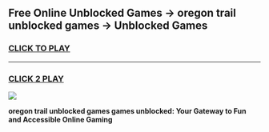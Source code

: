 
## Free Online Unblocked Games → oregon trail unblocked games → Unblocked Games
<h3>
<a href="https://premium.freeplayer.one?title=oregon_trail_unblocked_games&ref=21F">CLICK TO PLAY</a></h3>
<hr>

<h3>
<a href="https://premium.freeplayer.one?title=oregon_trail_unblocked_games&ref=21F">CLICK 2 PLAY</a>
  
</h3>

<a href="https://premium.freeplayer.one?title=oregon_trail_unblocked_games&ref=21F/"><img src="https://clearcache.store/games.png"></a>


**oregon trail unblocked games games unblocked: Your Gateway to Fun and Accessible Online Gaming**
